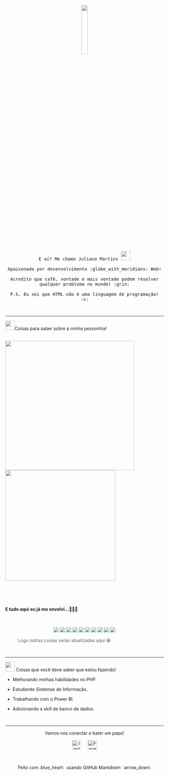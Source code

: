 <p align="center">
  <img src="https://media.giphy.com/media/MeJgB3yMMwIaHmKD4z/giphy.gif" width="20%">
  <br>
  <samp>
    E aí? Me chamo Juliano Martins <img src="https://raw.githubusercontent.com/Quadrified/Quadrified/master/assets/wave.gif" width="30px">
    <br><br>
    Apaixonado por desenvolvimento :globe_with_meridians: Web!
    <br><br>
    Acredito que café, vontade e mais vontade podem resolver qualquer problema no mundo! :grin:
    <br><br>
    P.S. Eu sei que HTML não é uma linguagem de programação! :v:
  </samp>
</p>

 &nbsp;
 
 ---
  
 <img src="https://github.com/TheDudeThatCode/TheDudeThatCode/raw/master/Assets/Medal.gif" width="30px">Coisas para saber sobre a minha pessoinha!
 
  <br>
 <a href="https://github.com/julianoomartins">
  <img align="left" width="410px" src="https://github-readme-stats.vercel.app/api?username=julianoomartins&theme=default&hide=prs&show_icons=true)" /> 
  </a>

   
   <a href="https://github.com/julianoomartins">
  <img align="center" width="350px" src="https://github-readme-stats.vercel.app/api/top-langs/?username=julianoomartins&layout=compact" />
</a>

  &nbsp;
  
  <br>

#### E tudo aqui eu já me envolvi...👨🏽‍💻 

<br>

<p align="center">
<img src = "https://img.shields.io/badge/-HTML5-E34F26?style=flat&logo=html5&logoColor=white">
<img src = "https://img.shields.io/badge/-CSS3-1572B6?style=flat&logo=css3&logoColor=white"> 
<img src="https://img.shields.io/badge/-PHP-5466b8?style=flat&logo=php&logoColor=white" >
<img src="https://img.shields.io/badge/-Bootstrap-563D7C?style=flat&logo=bootstrap&logoColor=white">
<img src="https://img.shields.io/badge/-JavaScript-eed718?style=flat&logo=javascript&logoColor=ffffff">
<img src="https://img.shields.io/badge/-MySQL-F29111?style=flat&logo=mysql&logoColor=FFFFFF">
<img src="https://img.shields.io/badge/-Java 8-06305b?style=flat&logo=java&logoColor=white">
<img src="http://img.shields.io/badge/-Github-000000?style=flat&logo=github&logoColor=FFFFFF">
<img src="http://img.shields.io/badge/-VS%20Code-007ACC?style=flat&logo=visual%20studio%20code&logoColor=white">
<img src="https://img.shields.io/badge/-Microsoft%20Excel-026f39?style=flat&logo=microsoft%20excel">
  
 > Logo outras coisas serão atualizadas aqui :grin:
  
   &nbsp; 

</a>
  
 </p>
 
   ---
   
<img src="https://camo.githubusercontent.com/be37cdc8f930300096c506ad4574eaae977c48fbb2705cfcb92f4eeab8282c7a/68747470733a2f2f6d656469612e67697068792e636f6d2f6d656469612f56674344417a634b767352364f4d307557672f67697068792e676966" width="30px"> Coisas que você deve saber que estou fazendo!

- Melhorando minhas habilidades no PHP. 
- Estudando Sistemas de Informação.
- Trabalhando com o Power BI.
- Adicionando a skill de banco de dados.

  &nbsp;   &nbsp; 
  
---

</details>

<p align="center"> 
   Vamos nos conectar e bater um papo! 
</p>

<p align="center">
  <a href="https://www.linkedin.com/in/julianoomartins/"><img src="https://github.com/Quadrified/Quadrified/raw/master/assets/social_media_svgs/linkedin-round.svg" width="30px" alt="Instagram"></a> &nbsp; &nbsp;
  <a href="https://www.instagram.com/julianoomartins/"><img src="https://github.com/Quadrified/Quadrified/raw/master/assets/social_media_svgs/instagram-round.svg" width="30px" alt="Facebook"></a> 

</p>

 &nbsp; 
 
<p align="center">
  Feito com  :blue_heart: &nbsp;usando GitHub Markdown &nbsp;:arrow_down:
</p>
